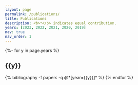 ```yaml
---
layout: page
permalink: /publications/
title: Publications
description: <b>*</b> indicates equal contribution.
years: [2023, 2022, 2021, 2020, 2019]
nav: true
nav_order: 1
---
```

<!-- _pages/publications.md -->

<script async src="https://badge.dimensions.ai/badge.js" charset="utf-8"></script>
<script type='text/javascript' src='https://d1bxh8uas1mnw7.cloudfront.net/assets/embed.js'></script>

<div class="publications">

{%- for y in page.years %}
  <h2 class="year">{{y}}</h2>
 {% bibliography -f papers -q @*[year={{y}}]* %}
{% endfor %}

</div>
